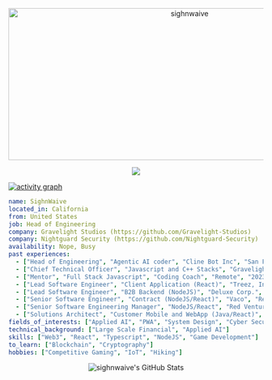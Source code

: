 <!-- <p align="center">
<img alt="loficity" width="600px" src="https://github.com/HyunCafe/HyunCafe/raw/main/assests/loficity.gif"</img>
</p> -->

<p align="center">
  <img src="https://socialify.git.ci/sighnwaive/sighnwaive/image?font=Source%20Code%20Pro&forks=1&issues=1&language=1&name=1&owner=1&pattern=Plus&pulls=1&stargazers=1&theme=Dark" alt="sighnwaive" width="700" height="300" />
</p>

<p align="center">
  <img src="https://github-profile-trophy.vercel.app/?username=sighnwaive&theme=onedark&column=-1" />
</p>

[![activity graph](https://github-readme-activity-graph.vercel.app/graph?username=sighnwaive&theme=github-dark-dimmed&custom_title=sighnwaive%20Activity%20Graph&hide_border=true)](https://github.com/ashutosh00710/github-readme-activity-graph)

```yaml
name: SighnWaive
located_in: California
from: United States
job: Head of Engineering
company: Gravelight Studios (https://github.com/Gravelight-Studios)
company: Nightguard Security (https://github.com/Nightguard-Security)
availability: Nope, Busy
past experiences: 
  - ["Head of Engineering", "Agentic AI coder", "Cline Bot Inc", "San Francisco, CA", "2025-Now"]
  - ["Chief Technical Officer", "Javascript and C++ Stacks", "Gravelight Studios", "Remote", "2024-Now"]
  - ["Mentor", "Full Stack Javascript", "Coding Coach", "Remote", "2023-2025"]
  - ["Lead Software Engineer", "Client Application (React)", "Treez, Inc", "Remote", "2022-2023"]
  - ["Lead Software Engineer", "B2B Backend (NodeJS)", "Deluxe Corp.", "Remote", "2021-2022"]
  - ["Senior Software Engineer", "Contract (NodeJS/React)", "Vaco", "Remote", "2020-2021"]
  - ["Senior Software Engineering Manager", "NodeJS/React", "Red Ventures", "Charlotte, NC", "2019-2020"]
  - ["Solutions Architect", "Customer Mobile and WebApp (Java/React)", "Netspend", "Austin, TX", "2015-2019"]
fields_of_interests: ["Applied AI", "PWA", "System Design", "Cyber Security"]
technical_background: ["Large Scale Financial", "Applied AI"]
skills: ["Web3", "React", "Typescript", "NodeJS", "Game Development"]
to_learn: ["Blockchain", "Cryptography"]
hobbies: ["Competitive Gaming", "IoT", "Hiking"]
```

<p align="center">
    <img alt="sighnwaive's GitHub Stats" src="https://github-readme-stats.vercel.app/api?username=sighnwaive&count_private=true&show_icons=true&theme=onedark&hide_border=true" />
</p>


<!-- Liked it ? -->

<!-- *ERC-20 / EVM: **0x07ed706146545d01fa66a3c08ebca8c93a0089e5***

*BTC: **bc1q3lu85cfkrc20ut64v90y428l79wfnv83mu72jv*** -->

<!-- <p align="center">
  <img src="https://capsule-render.vercel.app/api?type=waving&color=gradient&height=60&section=footer"/>
</p> -->
